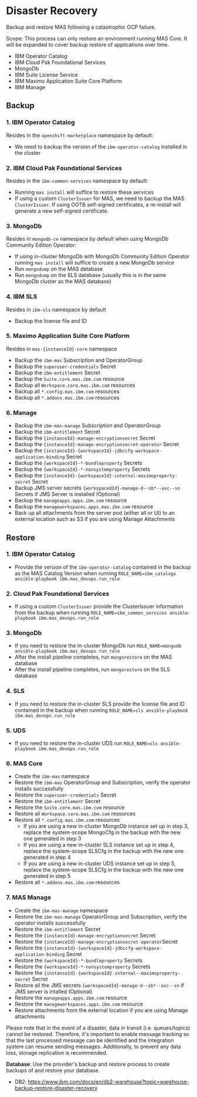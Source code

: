 Disaster Recovery
===============================================================================
Backup and restore MAS following a catastrophic OCP failure.

Scope: This process can only restore an environment running MAS Core.  It will be expanded to cover backup restore of applications over time.

- IBM Operator Catalog
- IBM Cloud Pak Foundational Services
- MongoDb
- IBM Suite License Service
- IBM Maximo Application Suite Core Platform
- IBM Manage

Backup
-------------------------------------------------------------------------------

### 1. IBM Operator Catalog
Resides in the `openshift-marketplace` namespace by default:

- We need to backup the version of the `ibm-operator-catalog` installed in the cluster

### 2. IBM Cloud Pak Foundational Services
Resides in the `ibm-common-services` namespace by default:

- Running `mas install` will suffice to restore these services
- If using a custom `ClusterIssuer` for MAS, we need to backup the MAS `ClusterIssuer`.  If using OOTB self-signed certificates, a re-install will generate a new self-signed certificate.

### 3. MongoDb
Resides in `mongodb-ce` namespace by default when using MongoDb Community Edition Operator:

- If using in-cluster MongoDb with MongoDb Community Edition Operator running `mas install` will suffice to create a new MongoDb service
- Run `mongodump` on the MAS database
- Run `mongodump` on the SLS database (usually this is in the same MongoDb cluster as the MAS database)

### 4. IBM SLS
Resides in `ibm-sls` namespace by default

- Backup the license file and ID

### 5. Maximo Application Suite Core Platform
Resides in `mas-{instanceId}-core` namespace

- Backup the `ibm-mas` Subscription and OperatorGroup
- Backup the `superuser-credentials` Secret
- Backup the `ibm-entitlement` Secret
- Backup the `Suite.core.mas.ibm.com` resource
- Backup all `Workspace.core.mas.ibm.com` resources
- Backup all `*.config.mas.ibm.com` resources
- Backup all `*.addons.mas.ibm.com` resources

### 6. Manage
- Backup the `ibm-mas-manage` Subscription and OperatorGroup
- Backup the `ibm-entitlement` Secret
- Backup the `{instanceId}-manage-encryptionsecret` Secret
- Backup the `{instanceId}-manage-encryptionsecret-operator` Secret
- Backup the `{instanceId}-{workspaceId}-jdbccfg-workspace-application-binding` Secret
- Backup the `{workspaceId}-*-bundleproperty` Secrets
- Backup the `{workspaceId}-*-nonsystemproperty` Secrets
- Backup the `{instanceId}-{workspaceId}-internal-maximoproperty-secret` Secret
- Backup JMS server secrets `{workspacedId}-manage-d--sb*--asc--sn` Secrets if JMS Server is installed (Optional)
- Backup the `manageapps.apps.ibm.com` resource
- Backup the `manageworkspaces.apps.mas.ibm.com` resource
- Back up all attachments from the server pod (either all or UI) to an external location such as S3 if you are using Manage Attachments


Restore
-------------------------------------------------------------------------------

### 1. IBM Operator Catalog
- Provide the version of the `ibm-operator-catalog` contained in the backup as the MAS Catalog Version when running `ROLE_NAME=ibm_catalogs ansible-playbook ibm.mas_devops.run_role`

### 2. Cloud Pak Foundational Services
- If using a custom `ClusterIssuer` provide the ClusterIssuer information from the backup when running `ROLE_NAME=ibm_common_services ansible-playbook ibm.mas_devops.run_role`

### 3. MongoDb
- If you need to restore the in-cluster MongoDb run `ROLE_NAME=mongodb ansible-playbook ibm.mas_devops.run_role`
- After the install pipeline completes, run `mongorestore` on the MAS database
- After the install pipeline completes, run `mongorestore` on the SLS database

### 4. SLS
- If you need to restore the in-cluster SLS provide the license file and ID contained in the backup when running `ROLE_NAME=sls ansible-playbook ibm.mas_devops.run_role`

### 5. UDS
- If you need to restore the in-cluster UDS run `ROLE_NAME=sls ansible-playbook ibm.mas_devops.run_role`

### 6. MAS Core
- Create the `ibm-mas` namespace
- Restore the `ibm-mas` OperatorGroup and Subscription, verify the operator installs successfully
- Restore the `superuser-credentials` Secret
- Restore the `ibm-entitlement` Secret
- Restore the `Suite.core.mas.ibm.com` resource
- Restore all `Workspace.core.mas.ibm.com` resources
- Restore all `*.config.mas.ibm.com` resources
    - If you are using a new in-cluster MongoDb instance set up in step 3, replace the system-scope MongoCfg in the backup with the new one generated in step 3
    - If you are using a new in-cluster SLS instance set up in step 4, replace the system-scope SLSCfg in the backup with the new one generated in step 4
    - If you are using a new in-cluster UDS instance set up in step 5, replace the system-scope SLSCfg in the backup with the new one generated in step 5
- Restore all `*.addons.mas.ibm.com` resources

### 7. MAS Manage
- Create the `ibm-mas-manage` namespace
- Restore the `ibm-mas-manage` OperatorGroup and Subscription, verify the operator installs successfully
- Restore the `ibm-entitlement` Secret
- Restore the `{instanceId}-manage-encryptionsecret` Secret
- Restore the `{instanceId}-manage-encryptionsecret-operator`Secret
- Restore the `{instanceId}-{workspaceId}-jdbccfg-workspace-application-binding` Secret
- Restore the `{workspaceId}-*-bundleproperty` Secrets
- Restore the `{workspaceId}-*-nonsystemproperty` Secrets
- Restore the `{instanceId}-{workspaceId}-internal--maximoproperty-secret` Secret
- Restore all the JMS secrets `{workspacedId}-manage-d--sb*--asc--sn` if JMS server is intalled (Optional)
- Restore the `manageapps.apps.ibm.com` resource
- Restore the `manageworkspaces.apps.ibm.com` resource
- Restore attachments from the external location if you are using Manage attachments

Please note that in the event of a disaster, data in transit (i.e. queues/topics) cannot be restored. Therefore, it's important to enable message tracking so that the last processed message can be identified and the integration system can resume sending messages. Additionally, to prevent any data loss, storage replication is recommended.

**Database**: Use the provider's backup and restore process to create backups of and restore your database.

- DB2: https://www.ibm.com/docs/en/db2-warehouse?topic=warehouse-backup-restore-disaster-recovery